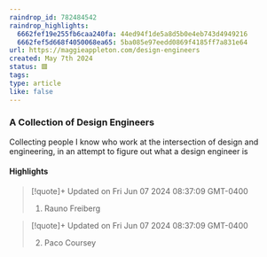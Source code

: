 ```yaml
---
raindrop_id: 782484542
raindrop_highlights:
  6662fef19e255fb6caa240fa: 44ed94f1de5a8d5b0e4eb743d4949216
  6662fef5d668f4050068ea65: 5ba085e97eedd0869f4185ff7a831e64
url: https://maggieappleton.com/design-engineers
created: May 7th 2024
status: 🟥
tags:
type: article
like: false
---
```



### A Collection of Design Engineers

Collecting people I know who work at the intersection of design and engineering, in an attempt to figure out what a design engineer is

#### Highlights

> [!quote]+ Updated on Fri Jun 07 2024 08:37:09 GMT-0400
>
> 1. Rauno Freiberg

> [!quote]+ Updated on Fri Jun 07 2024 08:37:09 GMT-0400
>
> 2. Paco Coursey
